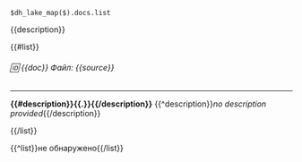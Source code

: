 ```jsonata
$dh_lake_map($).docs.list
```

{{description}}

{{#list}}
###### :id: {{doc}} Файл: {{source}}

---
**{{#description}}{{.}}{{/description}}**
{{^description}}*no description provided*{{/description}}

{{/list}}

{{^list}}не обнаружено{{/list}}